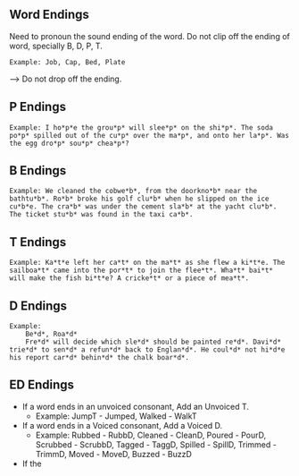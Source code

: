 ## Word Endings
Need to pronoun the sound ending of the word. Do not clip off the ending of word, specially B, D, P, T.

	Example: Job, Cap, Bed, Plate
--> Do not drop off the ending.

## P Endings
	Example: I ho*p*e the grou*p* will slee*p* on the shi*p*. The soda po*p* spilled out of the cu*p* over the ma*p*, and onto her la*p*. Was the egg dro*p* sou*p* chea*p*? 

## B Endings
	Example: We cleaned the cobwe*b*, from the doorkno*b* near the bathtu*b*. Ro*b* broke his golf clu*b* when he slipped on the ice cu*b*e. The cra*b* was under the cement sla*b* at the yacht clu*b*. The ticket stu*b* was found in the taxi ca*b*. 
## T Endings
	Example: Ka*t*e left her ca*t* on the ma*t* as she flew a ki*t*e. The sailboa*t* came into the por*t* to join the flee*t*. Wha*t* bai*t* will make the fish bi*t*e? A cricke*t* or a piece of mea*t*.
## D Endings
	Example: 
		Be*d*, Roa*d*
		Fre*d* will decide which sle*d* should be painted re*d*. Davi*d* trie*d* to sen*d* a refun*d* back to Englan*d*. He coul*d* not hi*d*e his report car*d* behin*d* the chalk boar*d*. 
## ED Endings
-  If a word ends in an unvoiced consonant, Add an Unvoiced T.
	- Example: JumpT - Jumped,  Walked - WalkT
- If a word ends in a Voiced consonant, Add a Voiced D.
	- Example: Rubbed - RubbD, Cleaned - CleanD, Poured - PourD, Scrubbed - ScrubbD, Tagged - TaggD, Spilled - SpillD, Trimmed - TrimmD, Moved - MoveD, Buzzed - BuzzD
- If the 
